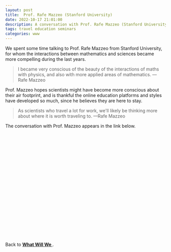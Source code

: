 ```yaml
---
layout: post
title:  Prof. Rafe Mazzeo (Stanford University)
date: 2022-10-17 21:01:00
description: A conversation with Prof. Rafe Mazzeo (Stanford University)
tags: travel education seminars
categories: www
---
```


We spent some time talking to Prof. Rafe Mazzeo from Stanford University, for whom the  interactions between mathematics and sciences became more compelling during the last years.

<blockquote>
    I became very conscious of the beauty of the interactions of maths with physics, and also with more applied areas of mathematics. 
    —Rafe Mazzeo
</blockquote>

Prof. Mazzeo hopes scientists might have become more conscious about their air footprint, and is thankful the online education platforms and styles have developed so much, since he believes they are here to stay. 
 
<blockquote>
As scientists who travel a lot for work, we'll likely be thinking more about where it is worth traveling to. 
    —Rafe Mazzeo
</blockquote>

The conversation with Prof. Mazzeo appears in the link below. 

<div id="video-container" style="float: none; clear: both; width: 100%; position: relative; padding-bottom: 56.25%; padding-top: 25px; height: 0;">
	<object data="https://www.youtube.com/embed/EtMYl0Q15C0" style="position: absolute; top: 0; left: 0; width: 100%; height: 100%;"></object>
</div> 

<br>

Back to <a href="https://lauraschaposnik.com/www/"><b> What Will We </b> </a>.
 

